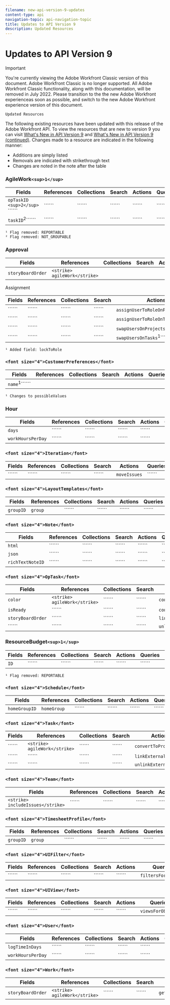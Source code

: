 ```yaml
---
filename: new-api-version-9-updates
content-type: api
navigation-topic: api-navigation-topic
title: Updates to API Version 9
description: Updated Resources
---
```


# Updates to API Version 9

>[!IMPORTANT]
>
>You're currently viewing the Adobe Workfront Classic version of this document. Adobe Workfront Classic is no longer supported. All Adobe Workfront Classic functionality, along with this documentation, will be removed in July 2022. Please transition to the the new Adobe Workfront experienceas soon as possible, and switch to the new Adobe Workfront experience version of this document.

```Updated Resources```

The following existing resources have been updated with this release of the Adobe Workfront API. To view the resources that are new to version 9 you can visit [What's New in API Version 9](../../wf-api/api/new-api-version-9.md) and [What's New in API Version 9 (continued)](../../wf-api/api/new-api-version-9-continue.md). Changes made to a resource are indicated in the following manner:

* Additions are simply listed
* Removals are indicated with strikethrough text
* Changes are noted in the note after the table

### AgileWork```<sup>1</sup>```

| Fields |References |Collections |Search |Actions |Queries |Operations |
|---|---|---|---|---|---|---|
| ```opTaskID``` ``````<sup>2</sup>`````` ``````  | ``````  | ``````  | ``````  | ``````  | ``````  | ``````  |
| ```taskID```<sup>2</sup>``````  | ``````  | ``````  | ``````  | ``````  | ``````  | ``````  |

```¹ Flag removed: REPORTABLE```   
```² Flag removed: NOT_GROUPABLE```

### Approval

| Fields |References |Collections |Search |Actions |Queries |Operations |
|---|---|---|---|---|---|---|
| ```storyBoardOrder```  | ``````<strike> agileWork</strike>``````  |&nbsp; |&nbsp; |&nbsp; |&nbsp; |&nbsp; |

Assignment

| Fields |References |Collections |Search |Actions |Queries |Operations |
|---|---|---|---|---|---|---|
| ``````  | ``````  | ``````  | ``````  | ```assignUserToRoleOnProjects```<sup>1</sup>``````  | ``````  | ``````  |
| ``````  | ``````  | ``````  | ``````  | ```assignUserToRoleOnTasks```<sup>1</sup>``````  | ``````  | ``````  |
| ``````  | ``````  | ``````  | ``````  | ```swapUsersOnProjects```<sup>1</sup>``````  | ``````  | ``````  |
| ``````  | ``````  | ``````  | ``````  | ```swapUsersOnTasks```<sup>1</sup>``````  | ``````  | ``````  |

```¹ Added field: lockToRole```

### ```<font size="4">CustomerPreferences</font>```

| Fields |References |Collections |Search |Actions |Queries |Operations |
|---|---|---|---|---|---|---|
| ```name```<sup>1</sup>``````  |&nbsp; |&nbsp; |&nbsp; |&nbsp; |&nbsp; |&nbsp; |

```¹ Changes to possibleValues```

### Hour

| Fields |References |Collections |Search |Actions |Queries |Operations |
|---|---|---|---|---|---|---|
| ```days```  | ``````  | ``````  | ``````  | ``````  | ``````  | ``````  |
| ```workHoursPerDay```  | ``````  | ``````  | ``````  | ``````  | ``````  | ``````  |

### ```<font size="4">Iteration</font>```

| Fields |References |Collections |Search |Actions |Queries |Operations |
|---|---|---|---|---|---|---|
| ``````  | ``````  | ``````  | ``````  | ```moveIssues```  | ``````  | ``````  |

### ```<font size="4">LayoutTemplates</font>```

| Fields |References |Collections |Search |Actions |Queries |Operations |
|---|---|---|---|---|---|---|
| ```groupID```  | ```group```  | ``````  | ``````  | ``````  | ``````  | ``````  |

### ```<font size="4">Note</font>```

| Fields |References |Collections |Search |Actions |Queries |Operations |
|---|---|---|---|---|---|---|
| ```html```  | ``````  | ``````  | ``````  | ``````  | ``````  | ``````  |
| ```json```  | ``````  | ``````  | ``````  | ``````  | ``````  | ``````  |
| ```richTextNoteID```  | ``````  | ``````  | ``````  | ``````  | ``````  | ``````  |

### ```<font size="4">OpTask</font>```

| Fields |References |Collections |Search |Actions |Queries |Operations |
|---|---|---|---|---|---|---|
| ```color```  | ``````<strike> agileWork</strike>``````  | ``````  | ``````  | ```convertToProject```  | ``````  | ``````  |
| ```isReady```  | ``````  | ``````  | ``````  | ```convertToTask```  | ``````  | ``````  |
| ```storyBoardOrder```  | ``````  | ``````  | ``````  | ```linkExternalObject```  | ``````  | ``````  |
| ``````  | ``````  | ``````  | ``````  | ```unlinkExternalObject```  | ``````  | ``````  |

### ResourceBudget```<sup>1</sup>```

| Fields |References |Collections |Search |Actions |Queries |Operations |
|---|---|---|---|---|---|---|
| ```ID```  | ``````  | ``````  | ``````  | ``````  | ``````  | ``````  |

```¹ Flag removed: REPORTABLE```

### ```<font size="4">Schedule</font>```

| Fields |References |Collections |Search |Actions |Queries |Operations |
|---|---|---|---|---|---|---|
| ```homeGroupID```  | ```homeGroup```  | ``````  | ``````  | ``````  | ``````  | ``````  |

### ```<font size="4">Task</font>```

| Fields |References |Collections |Search |Actions |Queries |Operations |
|---|---|---|---|---|---|---|
| ``````  | ``````<strike> agileWork</strike>``````  | ``````  | ``````  | ```convertToProject```  | ``````  | ``````  |
| ``````  | ``````  | ``````  | ``````  | ```linkExternalObject```  | ``````  | ``````  |
| ``````  | ``````  | ``````  | ``````  | ```unlinkExternalObject```  | ``````  | ``````  |

### ```<font size="4">Team</font>```

| Fields |References |Collections |Search |Actions |Queries |Operations |
|---|---|---|---|---|---|---|
| ``````<strike> includeIssues</strike>``````  | ``````  | ``````  | ``````  | ``````  | ``````  | ``````  |

### ```<font size="4">TimesheetProfile</font>```

| Fields |References |Collections |Search |Actions |Queries |Operations |
|---|---|---|---|---|---|---|
| ```groupID```  | ```group```  | ``````  | ``````  | ``````  | ``````  | ``````  |

### ```<font size="4">UIFilter</font>```

| Fields |References |Collections |Search |Actions |Queries |Operations |
|---|---|---|---|---|---|---|
| ``````  | ``````  | ``````  | ``````  | ``````  | ```filtersForObjCode```  | ``````  |

### ```<font size="4">UIView</font>```

| Fields |References |Collections |Search |Actions |Queries |Operations |
|---|---|---|---|---|---|---|
| ``````  | ``````  | ``````  | ``````  | ``````  | ```viewsForObjCode```  | ``````  |

### ```<font size="4">User</font>```

| Fields |References |Collections |Search |Actions |Queries |Operations |
|---|---|---|---|---|---|---|
| ```logTimeInDays```  | ``````  | ``````  | ``````  | ``````  | ``````  | ``````  |
| ```workHoursPerDay```  | ``````  | ``````  | ``````  | ``````  | ``````  | ``````  |

### ```<font size="4">Work</font>```

| Fields |References |Collections |Search |Actions |Queries |Operations |
|---|---|---|---|---|---|---|
| ```storyBoardOrder```  | ``````<strike> agileWork</strike>``````  | ``````  | ``````  | ```getWFHomeObjects```  | ``````  | ``````  |

